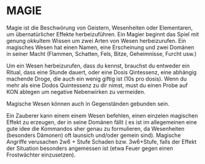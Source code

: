 # MAGIE
Magie ist die Beschwörung von Geistern, Wesenheiten oder Elementaren, um übernatürlicher Effekte herbeizuführen. Ein Magier beginnt das Spiel mit genung okkultem Wissen um zwei Arten von Wesen herbeizurufen. Ein magisches Wesen hat einen Namen, eine Erscheinung und zwei Domänen in seiner Macht (Flammen, Schatten, Fels, Bitze, Geheimnisse, Furcht usw.)

Um ein Wesen herbeizurufen, dass du kennst, brauchst du entweder ein Ritual, dass eine Stunde dauert, oder eine Dosis Qintessenz, eine abhängig machende Droge, die auch ein wenig giftig ist (10s pro dosis). Wenn du mehr als eine Dodos Quintessenz zu dir nimst, must du einen Probe auf KON ablegen um negative Nebenwirken zu vermeiden.

Magische Wesen können auch in Gegenständen gebunden sein.

Ein Zauberer kann einem einem Wesen befehlen, einen einzelen magischen Effekt zu erzeugen, der in seine Domänen fällt ( es ist im allegemeinen eine gute idee die Kommandos sher genau zu formulieren, da Wesenheiten (besonders Dämonen) oft launsich und/oder gemein sind). Magische Angriffe verusachen 2w6 + Stufe Schaden bzw. 3w6+Stufe, falls der Effekt der Situation besonders angemessen ist (etwa Feuer gegen einen Frostwächter einzusetzen).
